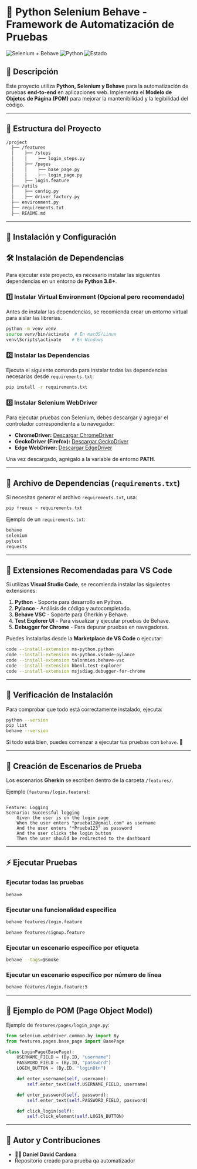 # **📌 Python Selenium Behave - Framework de Automatización de Pruebas**

![Selenium + Behave](https://img.shields.io/badge/Selenium-Behave-green) ![Python](https://img.shields.io/badge/Python-3.8%2B-blue) ![Estado](https://img.shields.io/badge/Estado-Activo-brightgreen)

## **🔹 Descripción**
Este proyecto utiliza **Python, Selenium y Behave** para la automatización de pruebas **end-to-end** en aplicaciones web. Implementa el **Modelo de Objetos de Página (POM)** para mejorar la mantenibilidad y la legibilidad del código.

---

## **📁 Estructura del Proyecto**
```bash
/project
  ├── /features
  │    ├── /steps
  │    │    ├── login_steps.py
  │    ├── /pages
  │    │    ├── base_page.py
  │    │    ├── login_page.py
  │    ├── login.feature
  ├── /utils
  │    ├── config.py
  │    ├── driver_factory.py
  ├── environment.py
  ├── requirements.txt
  ├── README.md
```

---

## **🚀 Instalación y Configuración**

## **🛠 Instalación de Dependencias**
Para ejecutar este proyecto, es necesario instalar las siguientes dependencias en un entorno de **Python 3.8+**.

### **1️⃣ Instalar Virtual Environment (Opcional pero recomendado)**
Antes de instalar las dependencias, se recomienda crear un entorno virtual para aislar las librerías.

```bash
python -m venv venv
source venv/bin/activate  # En macOS/Linux
venv\Scripts\activate    # En Windows
```

### **2️⃣ Instalar las Dependencias**
Ejecuta el siguiente comando para instalar todas las dependencias necesarias desde `requirements.txt`:

```bash
pip install -r requirements.txt
```

### **3️⃣ Instalar Selenium WebDriver**
Para ejecutar pruebas con Selenium, debes descargar y agregar el controlador correspondiente a tu navegador:

- **ChromeDriver:** [Descargar ChromeDriver](https://chromedriver.chromium.org/downloads)
- **GeckoDriver (Firefox):** [Descargar GeckoDriver](https://github.com/mozilla/geckodriver/releases)
- **Edge WebDriver:** [Descargar EdgeDriver](https://developer.microsoft.com/en-us/microsoft-edge/tools/webdriver/)

Una vez descargado, agrégalo a la variable de entorno **PATH**.

---

## **📜 Archivo de Dependencias (`requirements.txt`)**
Si necesitas generar el archivo `requirements.txt`, usa:

```bash
pip freeze > requirements.txt
```

Ejemplo de un `requirements.txt`:
```txt
behave
selenium
pytest
requests
```

---

## **🔹 Extensiones Recomendadas para VS Code**
Si utilizas **Visual Studio Code**, se recomienda instalar las siguientes extensiones:

1. **Python** - Soporte para desarrollo en Python.
2. **Pylance** - Análisis de código y autocompletado.
3. **Behave VSC** - Soporte para Gherkin y Behave.
4. **Test Explorer UI** - Para visualizar y ejecutar pruebas de Behave.
5. **Debugger for Chrome** - Para depurar pruebas en navegadores.

Puedes instalarlas desde la **Marketplace de VS Code** o ejecutar:

```bash
code --install-extension ms-python.python
code --install-extension ms-python.vscode-pylance
code --install-extension talonmies.behave-vsc
code --install-extension hbenl.test-explorer
code --install-extension msjsdiag.debugger-for-chrome
```

---

## **📌 Verificación de Instalación**
Para comprobar que todo está correctamente instalado, ejecuta:

```bash
python --version
pip list
behave --version
```

Si todo está bien, puedes comenzar a ejecutar tus pruebas con `behave`. 🚀

---

## **📝 Creación de Escenarios de Prueba**
Los escenarios **Gherkin** se escriben dentro de la carpeta `/features/`.

Ejemplo (`features/login.feature`):
```gherkin

Feature: Logging
Scenario: Successful logging
    Given the user is on the login page
    When the user enters "prueba12@gmail.com" as username
    And the user enters "*Prueba123" as password
    And the user clicks the login button
    Then the user should be redirected to the dashboard
```

---

## **⚡ Ejecutar Pruebas**
### **Ejecutar todas las pruebas**
```bash
behave
```

### **Ejecutar una funcionalidad específica**
```bash
behave features/login.feature
```

```bash
behave features/signup.feature
```

### **Ejecutar un escenario específico por etiqueta**
```bash
behave --tags=@smoke
```

### **Ejecutar un escenario específico por número de línea**
```bash
behave features/login.feature:5
```



---


## **📜 Ejemplo de POM (Page Object Model)**
Ejemplo de `features/pages/login_page.py`:

```python
from selenium.webdriver.common.by import By
from features.pages.base_page import BasePage

class LoginPage(BasePage):
    USERNAME_FIELD = (By.ID, "username")
    PASSWORD_FIELD = (By.ID, "password")
    LOGIN_BUTTON = (By.ID, "loginBtn")

    def enter_username(self, username):
        self.enter_text(self.USERNAME_FIELD, username)

    def enter_password(self, password):
        self.enter_text(self.PASSWORD_FIELD, password)

    def click_login(self):
        self.click_element(self.LOGIN_BUTTON)
```

---

## **📝 Autor y Contribuciones**
- **👨‍💻 Daniel David Cardona**
- Repositorio creado para prueba qa automatizador



